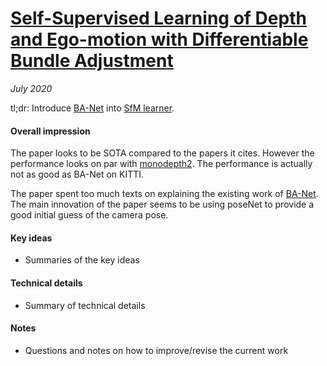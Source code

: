 # [Self-Supervised Learning of Depth and Ego-motion with Differentiable Bundle Adjustment](https://arxiv.org/abs/1909.13163)

_July 2020_

tl;dr: Introduce [BA-Net](banet.md) into [SfM learner](sfm_learner.md).

#### Overall impression
The paper looks to be SOTA compared to the papers it cites. However the performance looks on par with [monodepth2](monodepth2.md). The performance is actually not as good as BA-Net on KITTI.

The paper spent too much texts on explaining the existing work of [BA-Net](banet.md). The main innovation of the paper seems to be using poseNet to provide a good initial guess of the camera pose.

#### Key ideas
- Summaries of the key ideas

#### Technical details
- Summary of technical details

#### Notes
- Questions and notes on how to improve/revise the current work  

